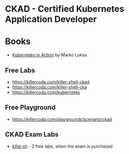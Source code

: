 # CKAD - Certified Kubernetes Application Developer

# Books

- [Kubernetes in Action](www.manning.com/books/kubernetes-in-action) by Marko Luksa

## Free Labs

- https://killercoda.com/killer-shell-ckad
- https://killercoda.com/killer-shell-cka
- https://killercoda.com/kubernetes

## Free Playground

- https://killercoda.com/playgrounds/scenario/ckad

## CKAD Exam Labs

- [killer.sh](https://killer.sh/ckad) - 2 free labs, when the exam is purchased
